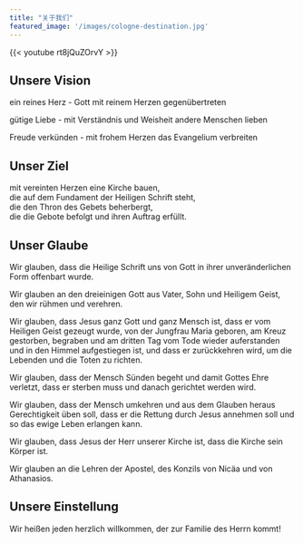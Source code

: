 ```yaml
---
title: "关于我们"
featured_image: '/images/cologne-destination.jpg'
---
```


{{< youtube rt8jQuZOrvY >}}

## Unsere  Vision 
ein reines Herz - Gott mit reinem Herzen gegenübertreten

gütige Liebe - mit Verständnis und Weisheit andere Menschen lieben

Freude verkünden - mit frohem Herzen das Evangelium verbreiten

## Unser  Ziel 
mit vereinten Herzen eine Kirche bauen,  
die auf dem Fundament der Heiligen Schrift steht,  
die den Thron des Gebets beherbergt,         
die die Gebote befolgt und ihren Auftrag erfüllt.

## Unser Glaube 
Wir glauben, dass die Heilige Schrift uns von Gott in ihrer unveränderlichen Form offenbart wurde.

Wir glauben an den dreieinigen Gott aus Vater, Sohn und Heiligem Geist, den wir rühmen und verehren.

Wir glauben, dass Jesus ganz Gott und ganz Mensch ist, dass er vom Heiligen Geist gezeugt wurde, von der Jungfrau Maria geboren, am Kreuz gestorben, begraben und am dritten Tag vom Tode wieder auferstanden und in den Himmel aufgestiegen ist, und dass er zurückkehren wird, um die Lebenden und die Toten zu richten.

Wir glauben, dass der Mensch Sünden begeht und damit Gottes Ehre verletzt, dass er sterben muss und danach gerichtet werden wird.

Wir glauben, dass der Mensch umkehren und aus dem Glauben heraus Gerechtigkeit üben soll, dass er die Rettung durch Jesus annehmen soll und so das ewige Leben erlangen kann.

Wir glauben, dass Jesus der Herr unserer Kirche ist, dass die Kirche sein Körper ist.

Wir glauben an die Lehren der Apostel, des Konzils von Nicäa und von Athanasios.

## Unsere  Einstellung 
Wir heißen jeden herzlich willkommen, der zur Familie des Herrn kommt!

